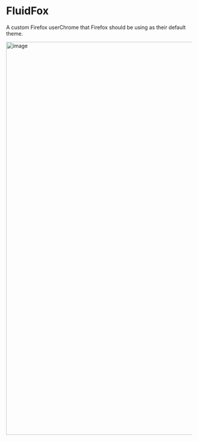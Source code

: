 # FluidFox
A custom Firefox userChrome that Firefox should be using as their default theme.

<img width="1062" alt="image" src="https://user-images.githubusercontent.com/26730273/192899637-4ad77be7-200e-429e-aaab-b36fddbcf9f3.png">
